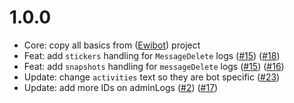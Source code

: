 # 1.0.0
- Core: copy all basics from ([Ewibot](https://github.com/Eccleria/ewibot)) project
- Feat: add `stickers` handling for `MessageDelete` logs ([#15](https://github.com/Eccleria/Sil-Afian/issues/15)) ([#18](https://github.com/Eccleria/Sil-Afian/pull/18))
- Feat:  add `snapshots` handling for `messageDelete` logs ([#15](https://github.com/Eccleria/Sil-Afian/issues/15)) ([#16](https://github.com/Eccleria/Sil-Afian/pull/16))
- Update: change `activities` text so they are bot specific ([#23](https://github.com/Eccleria/Sil-Afian/pull/23))
- Update: add more IDs on adminLogs ([#2](https://github.com/Eccleria/Sil-Afian/issues/2)) ([#17](https://github.com/Eccleria/Sil-Afian/pull/17))
